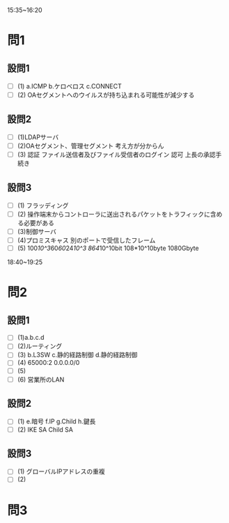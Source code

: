 15:35~16:20

# 問1

## 設問1

- [ ] (1)
a.ICMP
b.ケロベロス
c.CONNECT
- [ ] (2)
OAセグメントへのウイルスが持ち込まれる可能性が減少する

## 設問2

- [ ] (1)LDAPサーバ
- [ ] (2)OAセグメント、管理セグメント
考え方が分からん
- [ ] (3)
認証
ファイル送信者及びファイル受信者のログイン
認可
上長の承認手続き

## 設問3

- [ ] (1)
フラッディング
- [ ] (2)
操作端末からコントローラに送出されるパケットをトラフィックに含める必要がある
- [ ] (3)制御サーバ
- [ ] (4)プロミスキャス
別のポートで受信したフレーム
- [ ] (5)
100*10^3*60*60*24*10^3
864*10^10bit
108*10^10byte
1080Gbyte

18:40~19:25

# 問2

## 設問1

- [ ] (1)a.b.c.d
- [ ] (2)ルーティング
- [ ] (3)
b.L3SW
c.静的経路制御
d.静的経路制御
- [ ] (4)
65000:2
0.0.0.0/0
- [ ] (5)
- [ ] (6)
営業所のLAN

## 設問2

- [ ] (1)
e.暗号
f.IP
g.Child
h.鍵長
- [ ] (2)
IKE SA
Child SA

## 設問3

- [ ] (1)
グローバルIPアドレスの重複
- [ ] (2)

# 問3
